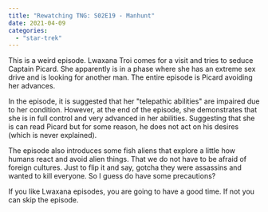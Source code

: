 ```yaml
---
title: "Rewatching TNG: S02E19 - Manhunt"
date: 2021-04-09
categories:
  - "star-trek"
---
```


This is a weird episode. Lwaxana Troi comes for a visit and tries to seduce Captain Picard. She apparently is in a phase where she has an extreme sex drive and is looking for another man. The entire episode is Picard avoiding her advances.

In the episode, it is suggested that her "telepathic abilities" are impaired due to her condition. However, at the end of the episode, she demonstrates that she is in full control and very advanced in her abilities. Suggesting that she is can read Picard but for some reason, he does not act on his desires (which is never explained).

The episode also introduces some fish aliens that explore a little how humans react and avoid alien things. That we do not have to be afraid of foreign cultures. Just to flip it and say, gotcha they were assassins and wanted to kill everyone. So I guess do have some precautions?

If you like Lwaxana episodes, you are going to have a good time. If not you can skip the episode.
